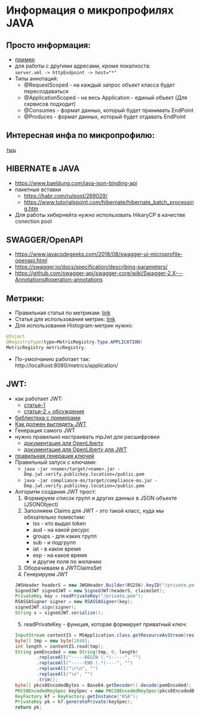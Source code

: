 # Информация о микропрофилях JAVA  

## Просто информация:  
- [пример](https://www.codeflow.site/ru/article/eclipse-microprofile)
- для работы с другими адресами, кроме локалхоста:  
```server.xml -> httpEndpoint -> host="*"```
- Типы аннотаций:  
	- @RequestScoped -  на каждый запрос объект класса будет пересоздаваться 
	- @ApplicationScoped - на весь Application - единый объект (Для сервисов подходит)
	- @Consumes - формат данных, который будет принимать EndPoint
	- @Produces - формат данных, который будет отдавать EndPoint
	
## Интересная инфа по микропрофилю:  
[тыц](https://openliberty.io/blog/2018/09/19/get-more-metrics-microprofile20.html)


## HIBERNATE в JAVA
- https://www.baeldung.com/java-json-binding-api
- пакетные вставки  
	- https://habr.com/ru/post/269029/  
	- https://www.tutorialspoint.com/hibernate/hibernate_batch_processing.htm  
- Для работы хибернейта нужно использовать HikaryCP в качестве conection pool


## SWAGGER/OpenAPI
- https://www.javacodegeeks.com/2018/08/swagger-ui-microprofile-openapi.html
- https://swagger.io/docs/specification/describing-parameters/
- https://github.com/swagger-api/swagger-core/wiki/Swagger-2.X---Annotations#operation-annotations  


## Метрики:
- Правильная статья по метрикам: [link](https://dzone.com/articles/get-more-metrics-from-your-apps-with-microprofile)
- Статья для использования метрик: [link](https://www.tomitribe.com/blog/getting-started-with-microprofile-metrics/)
- Для использования Histogram-метрик нужно:   
```java
@Inject
@RegistryType(type=MetricRegistry.Type.APPLICATION)
MetricRegistry metricRegistry; 
```
- По-умолчанию работает так: http://localhost:8080/metrics/application/<MetricName>


## JWT:
- как работает JWT:	
	- [статья-1](https://ru.wikipedia.org/wiki/JSON_Web_Token)
	- [статья-2 + обсуждения](https://gist.github.com/zmts/802dc9c3510d79fd40f9dc38a12bccfc)
- [библиотека с примерами](https://connect2id.com/products/nimbus-jose-jwt)
- [Как должен выглядеть JWT](https://www.eclipse.org/community/eclipse_newsletter/2017/september/article2.php)  
- Генерация самого JWT 
- нужно правильно настраивать mpJwt для расшифровки  
	- [документация для OpenLiberty](https://www.ibm.com/support/knowledgecenter/en/was_beta_liberty/com.ibm.websphere.wlp.nd.multiplatform.doc/ae/twlp_sec_json.html)
	- [документация для OpenLiberty для JWT](https://www.ibm.com/support/knowledgecenter/en/SSEQTP_liberty/com.ibm.websphere.wlp.doc/ae/twlp_sec_config_jwt_sso.html)
- [правильная генерация ключей](https://en.wikibooks.org/wiki/Cryptography/Generate_a_keypair_using_OpenSSL)
- Правильный запуск с ключами:
	- ``` java -jar <name>/target/<name>.jar -Dmp.jwt.verify.publickey.location=/public.pem ```
	- ``` java -jar compliance-ms/target/compliance-ms.jar -Dmp.jwt.verify.publickey.location=/public.pem ```
- Алгоритм создания JWT прост:  
	1. Формируем список групп и других данных в JSON объекте (JSONObject)
	2. Заполняем Claims для JWT - это такой класс, куда мы обязательно поместим: 
		- iss - кто выдал token
		- aud - на какой ресурс
		- groups - для каких групп 
		- sub - и подгрупп 
		- iat - в какое время
		- exp - на какое время
		- и другие поля по желанию 
	3. Оборачиваем в JWTClaimsSet
	4. Генерируем JWT
	```java
	JWSHeader headerS = new JWSHeader.Builder(RS256).keyID("/private.pem").type(JWT).build();
	SignedJWT signedJWT = new SignedJWT(headerS, claimsSet);
	PrivateKey key = readPrivateKey("/private.pem");
	RSASSASigner signer = new RSASSASigner(key);
	signedJWT.sign(signer);
	String s = signedJWT.serialize();
	```
	5. readPrivateKey - функция, которая формирует приватный ключ:  
	```java
	InputStream contentIS = MSApplication.class.getResourceAsStream(resourceName);
	byte[] tmp = new byte[2048];
	int length = contentIS.read(tmp);
	String pemEncoded = new String(tmp, 0, length)
			.replaceAll("-----BEGIN (.*)-----", "")
			.replaceAll("-----END (.*)----", "")
			.replaceAll("\r\n", "")
			.replaceAll("\n", "")
			.trim();
	byte[] pkcs8EncodedBytes = Base64.getDecoder().decode(pemEncoded);
	PKCS8EncodedKeySpec keySpec = new PKCS8EncodedKeySpec(pkcs8EncodedBytes);
	KeyFactory kf = KeyFactory.getInstance("RSA");
	PrivateKey pk = kf.generatePrivate(keySpec);
	return pk;
	```

